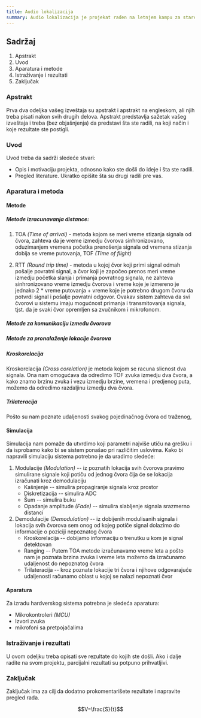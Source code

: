 ```yaml
---
title: Audio lokalizacija
summary: Audio lokalizacija je projekat rađen na letnjem kampu za stare polaznike 2022. godine od Lenke Vučković i Žarka Hajdera.
---
```

## Sadržaj

1. Apstrakt
2. Uvod
3. Aparatura i metode
4. Istraživanje i rezultati
5. Zaključak

### Apstrakt

Prva dva odeljka vašeg izveštaja su apstrakt i apstrakt na engleskom, ali njih treba pisati nakon svih drugih delova.
Apstrakt predstavlja sažetak vašeg izveštaja i treba (bez objašnjenja) da predstavi šta ste radili, na koji način i koje rezultate ste postigli.
<!---//ovo na kraju radimo --->
### Uvod
Uvod treba da sadrži sledeće stvari:
* Opis i motivaciju projekta, odnosno kako ste došli do ideje i šta ste radili.
* Pregled literature. Ukratko opišite šta su drugi radili pre vas.
<!---ovo isto kasnije--->

### Aparatura i metoda
#### Metode
##### Metode izracunavanja distance:

1.  TOA _(Time of arrival)_ - metoda kojom se meri vreme stizanja signala od čvora, zahteva da je vreme izmedju čvorova sinhronizovano, oduzimanjem vremena početka prenošenja signala od vremena stizanja dobija se vreme putovanja, TOF _(Time of flight)_ 
    
2. RTT _(Round trip time)_ - metoda u kojoj čvor koji primi signal odmah pošalje povratni signal, a čvor koji je započeo prenos meri vreme izmedju početka slanja i primanja povratnog signala, ne zahteva sinhronizovano vreme izmedju čvorova i vreme koje je izmereno je jednako 2 * vreme putovanja + vreme koje je potrebno drugom čvoru da potvrdi signal i pošalje povratni odgovor.
Ovakav sistem zahteva da svi čvorovi u sistemu imaju mogućnost primanja i transmitovanja signala, tjst. da je svaki čvor opremljen sa zvučnikom i mikrofonom. 
<!--- za rtt dodati neki grafik i objasnjenje za bip bip--->
##### Metode za komunikaciju između čvorova
<!--- medijumi po kojima mozemo da transferujemo podatke, kako mozemo da reusujemo sistem mikrofona i zvucnika ili bilo koji drugi dostupan na uredjaju za gotov hardver/esp--->
##### Metode za pronalaženje lokacije čvorova
<!---trilateracija, mozda da navedemo one koje ne koristimo-->

##### Kroskorelacija 
Kroskorelacija _(Cross corelation)_ je metoda kojom se racuna slicnost dva signala. 
Ona nam omogućava da odredimo TOF zvuka izmedju dva čvora, a kako znamo brzinu zvuka i vezu izmedju brzine, vremena i predjenog puta, možemo da odredimo razdaljinu izmedju dva čvora.
##### Trilateracija 
Pošto su nam poznate udaljenosti svakog pojedinačnog čvora od traženog, 

#### Simulacija 
<!---ovde trenutno pise kako ide simulacija za TOA--->
Simulacija nam pomaže da utvrdimo koji parametri najviše utiču na grešku i da isprobamo kako bi se sistem ponašao pri različitim uslovima.
Kako bi napravili simulaciju sistema potrebno je da uradimo sledeće:
1.  Modulacije _(Modulation)_ -- iz poznatih lokacija svih čvorova pravimo simulirane signale koji potiču od jednog čvora čija će se lokacija izračunati kroz demodulaciju
    - Kašnjenje -- simulira propagiranje signala kroz prostor 
    - Diskretizacija -- simulira ADC 
    - Šum -- simulira buku
    - Opadanje amplitude _(Fade)_ -- simulira slabljenje signala srazmerno distanci
2.  Demodulacije _(Demodulation)_ -- iz dobijenih modulisanih signala i lokacija svih čvorova sem onog od kojeg potiče signal dolazimo do informacije o poziciji nepoznatog čvora
    - Kroskorelacija -- dobijamo informaciju o trenutku u kom je signal detektovan 
    - Ranging -- Putem TOA metode izračunavamo vreme leta a pošto nam je poznata brzina zvuka i vreme leta možemo da izračunamo udaljenost do nepoznatog čvora
    - Trilateracija -- kroz poznate lokacije tri čvora i njihove odgovarajuće udaljenosti računamo oblast u kojoj se nalazi nepoznati čvor


#### Aparatura
Za izradu hardverskog sistema potrebna je sledeća aparatura:
* Mikrokontroleri _(MCU)_ 
* Izvori zvuka
* mikrofoni sa pretpojačalima
<!--- 
za mcu o biranju kontrolera, potrebni parametri, sample rate, adc dma, rang ADC-a, atten, spiffs, memorija potrebna za cuvanje toga, zasto koristimo vise mikrokontrolera, nelinearnost ADC-a, greska adc-a, najbolje citava sekcija za ADC,itd itd ...

za izvore zvuka o opcijama, zvucnik vs piezo buzzer, 
aktivan vs pasivan piezo buzzer, rang na kojima proizvode najveci spl, rezonantna, zavisnost signala i mikrofona od ovoga

za mikrofone i pretpojacala prvo o mikrofonima, 
o 
pc - pc sistem isto raspisati, mozda premestiti mikrokontroleri u opcije za sisteme tjst nama treba samo izvor zvuka i mikrofon u teoriji a sad nesto treba to da snimi i pusti takodje

pretpojacala spojiti sa adc-om najbolje, seme, ono sto smo digitalizovali, itd, sve oko njih, potrebe za njima i njihove funkcije



takodje biranje signala, duzine, modulacije, frekvencija, sample rate itd itd isto u vezi sa ovim stvarima

za hardver oko esp-esp sistema takodje i napajanja, itd
filteri i uticaj suma, hardware vs software filtriranje

--->
<!---todo: softver (za pc-pc/ esp-esp)  --->


### Istraživanje i rezultati
<!---
parcijalne rezultate treba bolje izmeriti, labelirati i zapisati u 
---->
U ovom odeljku treba opisati sve rezultate do kojih ste došli. 
Ako i dalje radite na svom projektu, parcijalni rezultati su potpuno prihvatljivi.
### Zaključak
<!---
na kraju
--->
Zaključak ima za cilj da dodatno prokomentarišete rezultate i napravite pregled rada. 

$$V=\frac{S}{t}$$